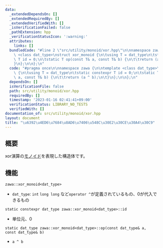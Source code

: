 ```yaml
---
data:
  _extendedDependsOn: []
  _extendedRequiredBy: []
  _extendedVerifiedWith: []
  _isVerificationFailed: false
  _pathExtension: hpp
  _verificationStatusIcon: ':warning:'
  attributes:
    links: []
  bundledCode: "#line 2 \"src/utility/monoid/xor.hpp\"\n\nnamespace zawa {\n\ntemplate\
    \ <class dat_type>\nstruct xor_monoid {\n\tusing T = dat_type\n\tstatic constexpr\
    \ T id = 0;\n\tstatic T op(const T& a, const T& b) {\n\t\treturn (a ^ b);\n\t\
    }\n};\n\n};\n"
  code: "#pragma once\n\nnamespace zawa {\n\ntemplate <class dat_type>\nstruct xor_monoid\
    \ {\n\tusing T = dat_type\n\tstatic constexpr T id = 0;\n\tstatic T op(const T&\
    \ a, const T& b) {\n\t\treturn (a ^ b);\n\t}\n};\n\n};\n"
  dependsOn: []
  isVerificationFile: false
  path: src/utility/monoid/xor.hpp
  requiredBy: []
  timestamp: '2023-01-16 02:41:41+09:00'
  verificationStatus: LIBRARY_NO_TESTS
  verifiedWith: []
documentation_of: src/utility/monoid/xor.hpp
layout: document
title: "\u6392\u4ED6\u7684\u8AD6\u7406\u548C\u30E2\u30CE\u30A4\u30C9"
---
```


## 概要

xor演算の[モノイド](https://ja.wikipedia.org/wiki/%E3%83%A2%E3%83%8E%E3%82%A4%E3%83%89)を表現した構造体です。

## 機能

`zawa::xor_monoid<dat_type>`
- `dat_type`: `int` `long long` など`operator ^`が定義されているもの、0が代入できるもの

`static constexpr dat_type zawa::xor_monoid<dat_type>::id`
- 単位元、0

`static dat_type zawa::xor_monoid<dat_type>::op(const dat_type& a, const dat_type& b)`
- `a ^ b`
